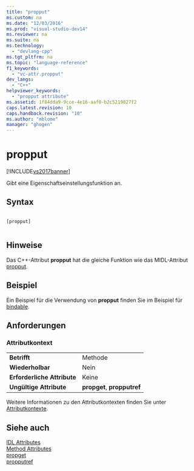 ```yaml
---
title: "propput"
ms.custom: na
ms.date: "12/03/2016"
ms.prod: "visual-studio-dev14"
ms.reviewer: na
ms.suite: na
ms.technology: 
  - "devlang-cpp"
ms.tgt_pltfrm: na
ms.topic: "language-reference"
f1_keywords: 
  - "vc-attr.propput"
dev_langs: 
  - "C++"
helpviewer_keywords: 
  - "propput attribute"
ms.assetid: 1f84dda9-9cce-4e16-aaf0-b2c5219827f2
caps.latest.revision: 10
caps.handback.revision: "10"
ms.author: "mblome"
manager: "ghogen"
---
```

# propput
[!INCLUDE[vs2017banner](../assembler/inline/includes/vs2017banner.md)]

Gibt eine Eigenschaftseinstellungsfunktion an.  
  
## Syntax  
  
```  
  
[propput]  
  
```  
  
## Hinweise  
 Das C\+\+\-Attribut **propput** hat die gleiche Funktion wie das MIDL\-Attribut [propput](http://msdn.microsoft.com/library/windows/desktop/aa367146).  
  
## Beispiel  
 Ein Beispiel für die Verwendung von **propput** finden Sie im Beispiel für [bindable](../windows/bindable.md).  
  
## Anforderungen  
  
### Attributkontext  
  
|||  
|-|-|  
|**Betrifft**|Methode|  
|**Wiederholbar**|Nein|  
|**Erforderliche Attribute**|Keine|  
|**Ungültige Attribute**|**propget**, **propputref**|  
  
 Weitere Informationen zu den Attributkontexten finden Sie unter [Attributkontexte](../windows/attribute-contexts.md).  
  
## Siehe auch  
 [IDL Attributes](../windows/idl-attributes.md)   
 [Method Attributes](../windows/method-attributes.md)   
 [propget](../windows/propget.md)   
 [propputref](../windows/propputref.md)